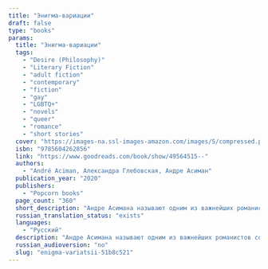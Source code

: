 ```yaml
---
title: "Энигма-вариации"
draft: false
type: "books"
params:
  title: "Энигма-вариации"
  tags:
    - "Desire (Philosophy)"
    - "Literary Fiction"
    - "adult fiction"
    - "contemporary"
    - "fiction"
    - "gay"
    - "LGBTQ+"
    - "novels"
    - "queer"
    - "romance"
    - "short stories"
  cover: "https://images-na.ssl-images-amazon.com/images/S/compressed.photo.goodreads.com/books/1576849390i/49564515.jpg"
  isbn: "9785604262856"
  link: "https://www.goodreads.com/book/show/49564515--"
  authors:
    - "André Aciman, Александра Глебовская, Андре Асиман"
  publication_year: "2020"
  publishers:
    - "Popcorn books"
  page_count: "360"
  short_description: "Андре Асимана называют одним из важнейших романистов современности. Его новая книга - \"Энигма-вариации\" - повествует о жизни Пола, любовные интересы которого остаются столь же волнующими и..."
  russian_translation_status: "exists"
  languages:
    - "Русский"
  description: "Андре Асимана называют одним из важнейших романистов современности. Его новая книга - \"Энигма-вариации\" - повествует о жизни Пола, любовные интересы которого остаются столь же волнующими и загадочными в зрелости, сколь и в юности, - будь то влечение к семейному краснодеревщику на юге Италии, одержимость теннисистом из Центрального парка, влюбленность в подругу, которую он встречает каждые четыре года, или страсть к загадочной молодой журналистке. Это роман о любви, обжигающем влечении и дымовых завесах человеческой души.<br /><br />\"Энигма-вариации\" - захватывающий набросок жизни влюбленного человека. Роман Асимана откровенно говорит не только о тяге и вожделении, но и о гораздо более сложных чувствах…\" - Publishers Weekly"
  russian_audioversion: "no"
  slug: "enigma-variatsii-51b8c521"
---
```


